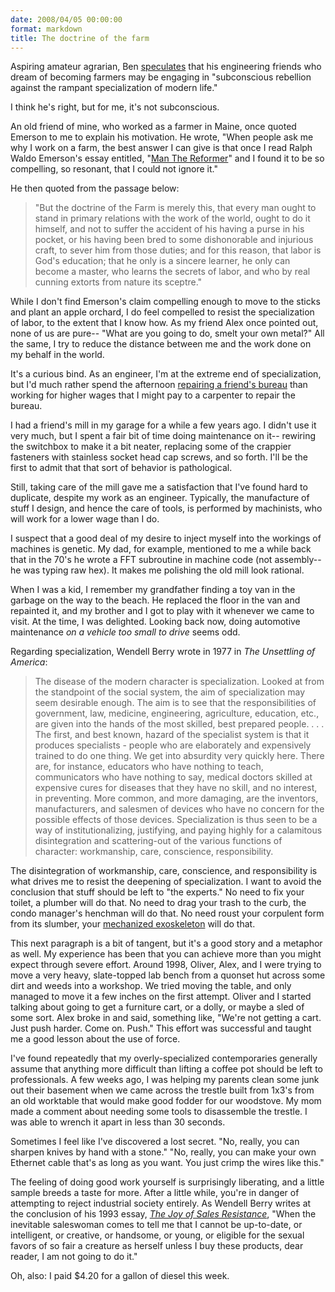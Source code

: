 ```yaml
---
date: 2008/04/05 00:00:00
format: markdown
title: The doctrine of the farm
---
```

Aspiring amateur agrarian, Ben <a href="http://fiveislandsorchard.wordpress.com/2008/03/30/why-do-all-these-engineers-think-they-want-to-be-farmers/">speculates</a> that his engineering friends who dream of becoming farmers may be engaging in "subconscious rebellion against the rampant specialization of modern life."

I think he's right, but for me, it's not subconscious.

An old friend of mine, who worked as a farmer in Maine, once quoted Emerson to me to explain his motivation. He wrote, "When people ask me why I work on a farm, the best answer I can give is that once I read Ralph Waldo Emerson's essay entitled, "<a href="http://www.emersoncentral.com/manreform.htm">Man The Reformer</a>" and I found it to be so compelling, so resonant, that I could not ignore it."

He then quoted from the passage below:
<blockquote>"But the doctrine of the Farm is merely this, that every man ought to stand in primary relations with the work of the world, ought to do it himself, and not to suffer the accident of his having a purse in his pocket, or his having been bred to some dishonorable and injurious craft, to sever him from those duties; and for this reason, that labor is God's education; that he only is a sincere learner, he only can become a master, who learns the secrets of labor, and who by real cunning extorts from nature its sceptre."</blockquote>

While I don't find Emerson's claim compelling enough to move to the sticks and plant an apple orchard, I do feel compelled to resist the specialization of labor, to the extent that I know how. As my friend Alex once pointed out, none of us are pure-- "What are you going to do, smelt your own metal?" All the same, I try to reduce the distance between me and the work done on my behalf in the world.

It's a curious bind. As an engineer, I'm at the extreme end of specialization, but I'd much rather spend the afternoon <a href="http://flickr.com/photos/pingswept/2371719081/">repairing a friend's bureau</a> than working for higher wages that I might pay to a carpenter to repair the bureau.

I had a friend's mill in my garage for a while a few years ago. I didn't use it very much, but I spent a fair bit of time doing maintenance on it-- rewiring the switchbox to make it a bit neater, replacing some of the crappier fasteners with stainless socket head cap screws, and so forth. I'll be the first to admit that that sort of behavior is pathological.

Still, taking care of the mill gave me a satisfaction that I've found hard to duplicate, despite my work as an engineer. Typically, the manufacture of stuff I design, and hence the care of tools, is performed by machinists, who will work for a lower wage than I do.

I suspect that a good deal of my desire to inject myself into the workings of machines is genetic. My dad, for example, mentioned to me a while back that in the 70's he wrote a FFT subroutine in machine code (not assembly-- he was typing raw hex). It makes me polishing the old mill look rational.

When I was a kid, I remember my grandfather finding a toy van in the garbage on the way to the beach. He replaced the floor in the van and repainted it, and my brother and I got to play with it whenever we came to visit. At the time, I was delighted. Looking back now, doing automotive maintenance <em>on a vehicle too small to drive</em> seems odd.

Regarding specialization, Wendell Berry wrote in 1977 in <em>The Unsettling of America</em>:
<blockquote>The disease of the modern character is specialization. Looked at from the standpoint of the social system, the aim of specialization may seem desirable enough. The aim is to see that the responsibilities of government, law, medicine, engineering, agriculture, education, etc., are given into the hands of the most skilled, best prepared people. . . . The first, and best known, hazard of the specialist system is that it produces specialists - people who are elaborately and expensively trained to do one thing. We get into absurdity very quickly here. There are, for instance, educators who have nothing to teach, communicators who have nothing to say, medical doctors skilled at expensive cures for diseases that they have no skill, and no interest, in preventing. More common, and more damaging, are the inventors, manufacturers, and salesmen of devices who have no concern for the possible effects of those devices. Specialization is thus seen to be a way of institutionalizing, justifying, and paying highly for a calamitous disintegration and scattering-out of the various functions of character: workmanship, care, conscience, responsibility.</blockquote>

The disintegration of workmanship, care, conscience, and responsibility is what drives me to resist the deepening of specialization. I want to avoid the conclusion that stuff should be left to "the experts." No need to fix your toilet, a plumber will do that. No need to drag your trash to the curb, the condo manager's henchman will do that. No need roust your corpulent form from its slumber, your <a href="http://bleex.me.berkeley.edu/bleex.htm">mechanized exoskeleton</a> will do that.

This next paragraph is a bit of tangent, but it's a good story and a metaphor as well. My experience has been that you can achieve more than you might expect through severe effort. Around 1998, Oliver, Alex, and I were trying to move a very heavy, slate-topped lab bench from a quonset hut across some dirt and weeds into a workshop. We tried moving the table, and only managed to move it a few inches on the first attempt. Oliver and I started talking about going to get a furniture cart, or a dolly, or maybe a sled of some sort. Alex broke in and said, something like, "We're not getting a cart. Just push harder. Come on. Push." This effort was successful and taught me a good lesson about the use of force.

I've found repeatedly that my overly-specialized contemporaries generally assume that anything more difficult than lifting a coffee pot should be left to professionals. A few weeks ago, I was helping my parents clean some junk out their basement when we came across the trestle built from 1x3's from an old worktable that would make good fodder for our woodstove. My mom made a comment about needing some tools to disassemble the trestle. I was able to wrench it apart in less than 30 seconds.

Sometimes I feel like I've discovered a lost secret. "No, really, you can sharpen knives by hand with a stone." "No, really, you can make your own Ethernet cable that's as long as you want. You just crimp the wires like this."

The feeling of doing good work yourself is surprisingly liberating, and a little sample breeds a taste for more. After a little while, you're in danger of attempting to reject industrial society entirely. As Wendell Berry writes at the conclusion of his 1993 essay, <em><a href="http://www.amazon.com/Sex-Economy-Freedom-Community-Essays/dp/0679756515/">The Joy of Sales Resistance</a></em>, "When the inevitable saleswoman comes to tell me that I cannot be up-to-date, or intelligent, or creative, or handsome, or young, or eligible for the sexual favors of so fair a creature as herself unless I buy these products, dear reader, I am not going to do it."

Oh, also: I paid $4.20 for a gallon of diesel this week.
